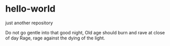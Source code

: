 # hello-world
just another repository

Do not go gentle into that good night,
Old age should burn and rave at close of day
Rage, rage against the dying of the light.


